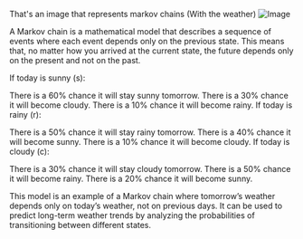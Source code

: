 That's an image that represents markov chains (With the weather)
![Image](https://github.com/user-attachments/assets/a96d1b50-1139-43fd-bc11-2d27c6e25a5a)

A Markov chain is a mathematical model that describes a sequence of events where each event depends only on the previous state. This means that, no matter how you arrived at the current state, the future depends only on the present and not on the past.


If today is sunny (s):

There is a 60% chance it will stay sunny tomorrow.
There is a 30% chance it will become cloudy.
There is a 10% chance it will become rainy.
If today is rainy (r):

There is a 50% chance it will stay rainy tomorrow.
There is a 40% chance it will become sunny.
There is a 10% chance it will become cloudy.
If today is cloudy (c):

There is a 30% chance it will stay cloudy tomorrow.
There is a 50% chance it will become rainy.
There is a 20% chance it will become sunny.

This model is an example of a Markov chain where tomorrow’s weather depends only on today’s weather, not on previous days. It can be used to predict long-term weather trends by analyzing the probabilities of transitioning between different states.
